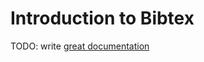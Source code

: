 # Introduction to Bibtex

TODO: write [great documentation](http://jacobian.org/writing/great-documentation/what-to-write/)
